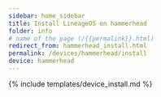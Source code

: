 ```yaml
---
sidebar: home_sidebar
title: Install LineageOS on hammerhead
folder: info
# name of the page (/{{permalink}}.html)
redirect_from: hammerhead_install.html
permalink: /devices/hammerhead/install
device: hammerhead
---
```

{% include templates/device_install.md %}
